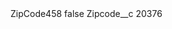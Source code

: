 <?xml version="1.0" encoding="UTF-8"?>
<CustomMetadata xmlns="http://soap.sforce.com/2006/04/metadata" xmlns:xsi="http://www.w3.org/2001/XMLSchema-instance" xmlns:xsd="http://www.w3.org/2001/XMLSchema">
    <label>ZipCode458</label>
    <protected>false</protected>
    <values>
        <field>Zipcode__c</field>
        <value xsi:type="xsd:string">20376</value>
    </values>
</CustomMetadata>

